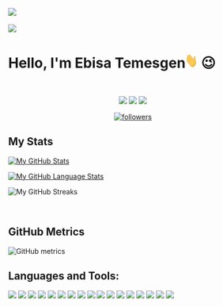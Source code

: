 ![](https://komarev.com/ghpvc/?username=eba-tm)

<img src="https://img.shields.io/badge/Melaku%20Demeke-is%20Available for a Remote Work-greenyellow" />


<h1>Hello, I'm Ebisa Temesgen<img  src="https://raw.githubusercontent.com/ABSphreak/ABSphreak/master/gifs/Hi.gif" width="25px" height = "30px"> 😉</h1>

<br>

<p align="center">
<a href="https://www.linkedin.com/in/melaku-demeke/"><img src="https://img.shields.io/badge/linkedin-%230077B5.svg?&style=for-the-badge&logo=linkedin&logoColor=white" target="_blank"/></a>
<a href="https://www.instagram.com/m314ku/"><img src="https://img.shields.io/badge/instagram-%23E4405F.svg?&style=for-the-badge&logo=instagram&logoColor=white" target="_blank"/></a>
<a href="https://mailto:melaku.demeke789@gmail.com"><img src="https://img.shields.io/badge/-Gmail-%23333?style=for-the-badge&logo=gmail&logoColor=white" target="_blank"/></a>
<p align = "center"><a href="https://github.com/MelakuDemeke">
<img alt="followers" title="Follow me on Github" src="https://img.shields.io/github/followers/MelakuDemeke?color=236ad3&labelColor=1155ba&style=for-the-badge&logo=github&label=Follow" target="_blank"/></a></p>
</p>


## My Stats

[![My GitHub Stats](https://github-readme-stats.vercel.app/api/?username=MelakuDemeke&count_private=true&theme=buefy&showicons=true)](https://github-readme-stats.vercel.app/api/?username=MelakuDemeke&count_private=true&theme=buefy&showicons=true)

[![My GitHub Language Stats](https://github-readme-stats.vercel.app/api/top-langs/?username=MelakuDemeke&langs_count=5&theme=buefy)](https://github-readme-stats.vercel.app/api/top-langs/?username=MelakuDemeke&langs_count=5&theme=buefy)

![My GitHub Streaks](https://github-readme-streak-stats.herokuapp.com/?user=MelakuDemeke&)

<br />

## GitHub Metrics

![GitHub metrics](https://metrics.lecoq.io/MelakuDemeke)

## Languages and Tools:  

<p align="left"><img src = "https://img.shields.io/badge/-HTML5-E34F26?style=flat&logo=html5&logoColor=white">
<img src = "https://img.shields.io/badge/-CSS3-1572B6?style=flat&logo=css3&logoColor=white">
<img src="https://img.shields.io/badge/-JavaScript-eed718?style=flat&logo=javascript&logoColor=ffffff">
<img src="https://img.shields.io/badge/Python-3776AB?style=flat&logo=python&logoColor=white">
<img src="https://img.shields.io/badge/C-00599C?style=flat&logo=c&logoColor=white">
<img src="http://img.shields.io/badge/-Git-F1502F?style=flat&logo=git&logoColor=FFFFFF">
<img src="http://img.shields.io/badge/-Github-000000?style=flat&logo=github&logoColor=FFFFFF">
<img src="http://img.shields.io/badge/-VS%20Code-007ACC?style=flat&logo=visual%20studio%20code&logoColor=white">
<img src = "https://img.shields.io/badge/Linux-FCC624?style=flat&logo=Linux&logoColor=white">
<img src = "https://img.shields.io/badge/Kali%20Linux-557C94?style=flat&logo=Kalilinux&logoColor=white">
<img src = "https://img.shields.io/badge/Bash-4EAA25?style=flat&logo=gnubash&logoColor=white">
<img src = "https://img.shields.io/badge/Npm-CB3837?style=flat&logo=npm&logoColor=white">
<img src = "https://img.shields.io/badge/Wireshark-1679A7?style=flat&logo=wireshark&logoColor=white">
<img src = "https://img.shields.io/badge/Vim-019733?style=flat&logo=vim&logoColor=white">
<img src = "https://img.shields.io/badge/jQuery-0769AD?style=flat&logo=jQuery&logoColor=white">
<img src = "https://img.shields.io/badge/Node.js-339933?style=flat&logo=Node.js&logoColor=white">
<img src = "https://img.shields.io/badge/Cisco-0052CC?style=flat&logo=Cisco&logoColor=white">
</p>

<br/>
